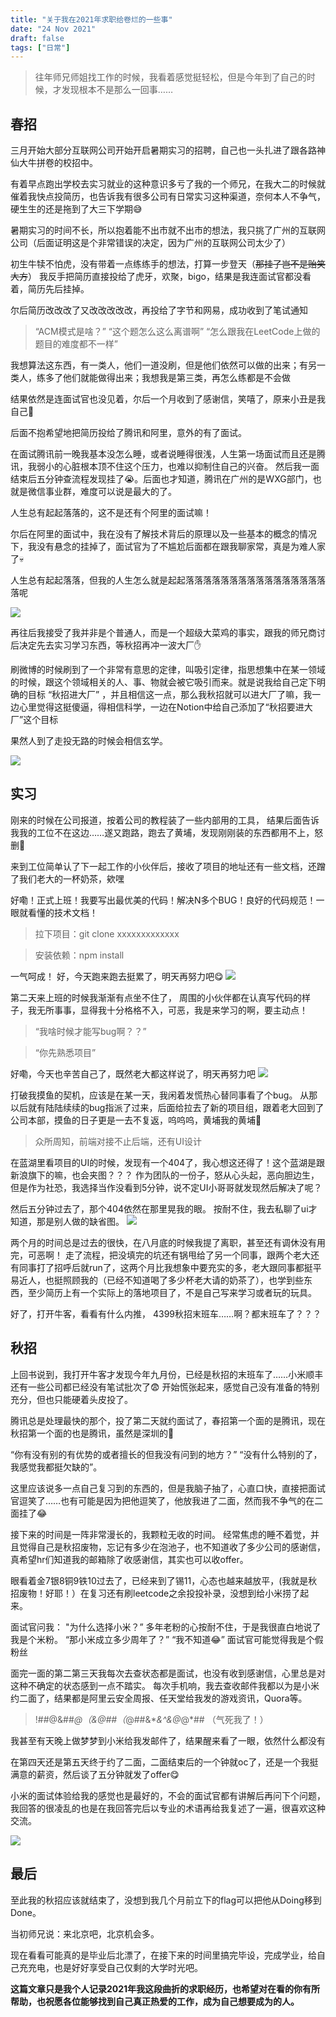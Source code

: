 ```yaml
---
title: "关于我在2021年求职给卷烂的一些事"
date: "24 Nov 2021"
draft: false
tags: ["日常"]
---
```


> 往年师兄师姐找工作的时候，我看着感觉挺轻松，但是今年到了自己的时候，才发现根本不是那么一回事……

<!--more-->

## 春招

三月开始大部分互联网公司开始开启暑期实习的招聘，自己也一头扎进了跟各路神仙大牛拼卷的校招中。

有着早点跑出学校去实习就业的这种意识多亏了我的一个师兄，在我大二的时候就催着我快点投简历，也告诉我有很多公司有日常实习这种渠道，奈何本人不争气，硬生生的还是拖到了大三下学期😅

暑期实习的时间不长，所以抱着能不出市就不出市的想法，我只挑了广州的互联网公司（后面证明这是个非常错误的决定，因为广州的互联网公司太少了）

初生牛犊不怕虎，没有带着一点练练手的想法，打算一步登天（~~那挂了岂不是贻笑大方~~）
我反手把简历直接投给了虎牙，欢聚，bigo，结果是我连面试官都没看着，简历先后挂掉。

尔后简历改改改了又改改改改改，再投给了字节和网易，成功收到了笔试通知

> “ACM模式是啥？”
> “这个题怎么这么离谱啊”
> “怎么跟我在LeetCode上做的题目的难度都不一样”

我想算法这东西，有一类人，他们一道没刷，但是他们依然可以做的出来；有另一类人，练多了他们就能做得出来；我想我是第三类，再怎么练都是不会做

结果依然是连面试官也没见着，尔后一个月收到了感谢信，笑嘻了，原来小丑是我自己🤡

后面不抱希望地把简历投给了腾讯和阿里，意外的有了面试。

在面试腾讯前一晚我基本没怎么睡，或者说睡得很浅，人生第一场面试而且还是腾讯，我弱小的心脏根本顶不住这个压力，也难以抑制住自己的兴奋。
然后我一面结束后五分钟查流程发现挂了😭。后面也才知道，腾讯在广州的是WXG部门，也就是微信事业群，难度可以说是最大的了。

人生总有起起落落的，这不是还有个阿里的面试嘛！

尔后在阿里的面试中，我在没有了解技术背后的原理以及一些基本的概念的情况下，我没有悬念的挂掉了，面试官为了不尴尬后面都在跟我聊家常，真是为难人家了💀

人生总有起起落落，但我的人生怎么就是起起落落落落落落落落落落落落落落落落落呢

![](./dont-scold-me.jpg)

再往后我接受了我并非是个普通人，而是一个超级大菜鸡的事实，跟我的师兄商讨后决定先去实习学习东西，等秋招再冲一波大厂✋

刷微博的时候刷到了一个非常有意思的定律，叫吸引定律，指思想集中在某一领域的时候，跟这个领域相关的人、事、物就会被它吸引而来。就是说我给自己定下明确的目标 “秋招进大厂” ，并且相信这一点，那么我秋招就可以进大厂了嘛，我一边心里觉得这挺傻逼，得相信科学，一边在Notion中给自己添加了“秋招要进大厂”这个目标

果然人到了走投无路的时候会相信玄学。

![](./flag.jpg)

## 实习

刚来的时候在公司报道，按着公司的教程装了一些内部用的工具，
结果后面告诉我我的工位不在这边……遂又跑路，跑去了黄埔，发现刚刚装的东西都用不上，怒删😤

来到工位简单认了下一起工作的小伙伴后，接收了项目的地址还有一些文档，还蹭了我们老大的一杯奶茶，欸嘿

好嘞！正式上班！我要写出最优美的代码！解决N多个BUG！良好的代码规范！一眼就看懂的技术文档！

> 拉下项目：git clone xxxxxxxxxxxxx

> 安装依赖：npm install

一气呵成！
好，今天跑来跑去挺累了，明天再努力吧😋
![](./try-harder-tomorrow.jpg)

第二天来上班的时候我渐渐有点坐不住了，
周围的小伙伴都在认真写代码的样子，我无所事事，显得我十分格格不入，可恶，我是来学习的啊，要主动点！

> “我啥时候才能写bug啊？？”

> “你先熟悉项目”

好嘞，今天也辛苦自己了，既然老大都这样说了，明天再努力吧
![](./try-harder-tomorrow.jpg)

打破我摸鱼的契机，应该是在某一天，我闲着发慌热心替同事看了个bug。
从那以后就有陆陆续续的bug指派了过来，后面给拉去了新的项目组，跟着老大回到了公司本部，摸鱼的日子更是一去不复返，呜呜呜，黄埔我的黄埔🤧

> 众所周知，前端对接不止后端，还有UI设计

在蓝湖里看项目的UI的时候，发现有一个404了，我心想这还得了！这个蓝湖是跟新浪旗下的嘛，也会夹图？？？
作为团队的一份子，怒从心头起，恶向胆边生，
但是作为社恐，我选择当作没看到5分钟，说不定UI小哥哥就发现然后解决了呢？

然后五分钟过去了，那个404依然在那里晃我的眼。
按耐不住，我去私聊了ui才知道，那是别人做的缺省图。
![](./death.jpg)

两个月的时间总是过去的很快，在八月底的时候我提了离职，甚至还有调休没有用完，可恶啊！
走了流程，把没填完的坑还有锅甩给了另一个同事，跟两个老大还有同事打了招呼后就run了，这两个月比我想象中要充实的多，老大跟同事都挺平易近人，也挺照顾我的（已经不知道喝了多少杯老大请的奶茶了），也学到些东西，至少简历上有一个实际上的落地项目了，不是自己写来学习或者玩的玩具。

好了，打开牛客，看看有什么内推，
4399秋招末班车……啊？都末班车了？？？

## 秋招

上回书说到，我打开牛客才发现今年九月份，已经是秋招的末班车了……小米顺丰还有一些公司都已经没有笔试批次了😨
开始慌张起来，感觉自己没有准备的特别充分，但也只能硬着头皮投了。

腾讯总是处理最快的那个，投了第二天就约面试了，春招第一个面的是腾讯，现在秋招第一个面的也是腾讯，虽然是深圳的🤔

“你有没有别的有优势的或者擅长的但我没有问到的地方？”
“没有什么特别的了，我感觉我都挺欠缺的”。

这里应该说多一点自己复习到的东西的，但是我脑子抽了，心直口快，直接把面试官逗笑了……也有可能是因为把他逗笑了，他放我进了二面，然而我不争气的在二面挂了😂

接下来的时间是一阵非常漫长的，我颗粒无收的时间。
经常焦虑的睡不着觉，并且觉得自己是秋招废物，忘记有多少在泡池子，也不知道收了多少公司的感谢信，真希望hr们知道我的邮箱除了收感谢信，其实也可以收offer。

眼看着金7银8铜9铁10过去了，已经来到了锡11，心态也越来越放平，(我就是秋招废物！好耶！）在复习还有刷leetcode之余投投补录，没想到给小米捞了起来。

面试官问我： "为什么选择小米？”
多年老粉的心按耐不住，于是我很直白地说了我是个米粉。
“那小米成立多少周年了？”
“我不知道😂”
面试官可能觉得我是个假粉丝

面完一面的第二第三天我每次去查状态都是面试，也没有收到感谢信，心里总是对这种不确定的状态感到一点不踏实。
每次手机响，我去查收邮件我都以为是小米约二面了，结果都是阿里云安全周报、任天堂给我发的游戏资讯，Quora等。

> !##@&##_@（&@##（_@##&\*_&^&@_@\*## （气死我了！）

我甚至有天晚上做梦梦到小米给我发邮件了，结果醒来看了一眼，依然什么都没有

在第四天还是第五天终于约了二面，二面结束后的一个钟就oc了，还是一个我挺满意的薪资，然后谈了五分钟就发了offer😋

小米的面试体验给我的感觉也是最好的，不会的面试官都有讲解后再问下个问题，我回答的很凌乱的也是在我回答完后以专业的术语再给我复述了一遍，很喜欢这种交流。

![](./offer_me.jpg)

## 最后

至此我的秋招应该就结束了，没想到我几个月前立下的flag可以把他从Doing移到Done。

当初师兄说：来北京吧，北京机会多。

现在看看可能真的是毕业后北漂了，在接下来的时间里搞完毕设，完成学业，给自己充充电，也是好好享受自己仅剩的大学时光吧。

**这篇文章只是我个人记录2021年我这段曲折的求职经历，也希望对在看的你有所帮助，也祝愿各位能够找到自己真正热爱的工作，成为自己想要成为的人。**
